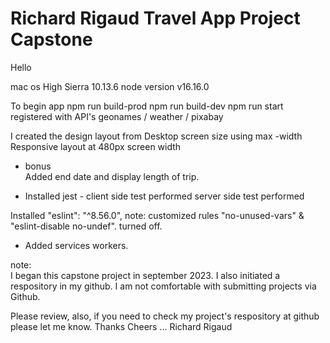 # Richard Rigaud Travel App Project Capstone
Hello 

mac os High Sierra  10.13.6
node version v16.16.0

To begin app 
npm run build-prod  npm run build-dev  npm run start
registered with API's  geonames  /  weather / pixabay

I created the design layout from Desktop screen size using max -width 
Responsive layout at 480px screen width

* bonus  
Added  end date and display length of trip.

* Installed jest - 
client side test performed
server side test performed

Installed  "eslint": "^8.56.0",
note: customized rules  "no-unused-vars" &  "eslint-disable no-undef".
turned off. 

* Added services workers.

note:  
I began this capstone project in september 2023. 
I also initiated a respository in my github. 
I am not comfortable with submitting projects via Github.

Please review, also, if you need to check my project's respository at github please let me know. 
Thanks Cheers ... Richard Rigaud

